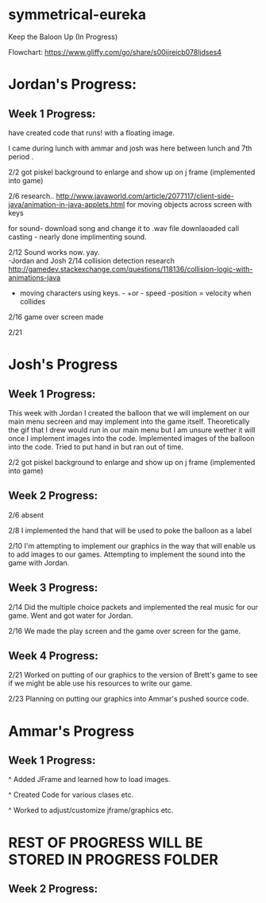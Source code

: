 # symmetrical-eureka

Keep the Baloon Up (In Progress)

Flowchart: https://www.gliffy.com/go/share/s00ijreicb078ljdses4

# Jordan's Progress:

## Week 1 Progress:
have created code that runs! with a floating image. 


I came during lunch with ammar and josh was here between lunch and 7th period .

2/2
got piskel background to enlarge and show up on j frame 
(implemented into game)

2/6 
research..
http://www.javaworld.com/article/2077117/client-side-java/animation-in-java-applets.html
for moving objects across screen with keys

for sound- download song and change it to .wav file 
downlaoaded call casting - nearly done implimenting sound.

2/12
Sound works now. yay.  
-Jordan and Josh
2/14
collision detection research
http://gamedev.stackexchange.com/questions/118136/collision-logic-with-animations-java
- moving characters using keys.         - +or - speed               -position = velocity when collides

2/16
game over screen made 

2/21



# Josh's Progress

## Week 1 Progress:

This week with Jordan I created the balloon that we will implement on our main menu secreen and may implement into the game itself.
Theoretically the gif that I drew would run in our main menu but I am unsure wether it will once I implement images into the code.
Implemented images of the balloon into the code. Tried to put hand in but ran out of time.

2/2
got piskel background to enlarge and show up on j frame 
(implemented into game)

## Week 2 Progress:

2/6
absent

2/8 I implemented the hand that will be used to poke the balloon as a label

2/10 I'm attempting to implement our graphics in the way that will enable us to add images to our games. Attempting to implement the sound into the game with Jordan.

## Week 3 Progress:

2/14 Did the multiple choice packets and implemented the real music for our game. Went and got water for Jordan.

2/16 We made the play screen and the game over screen for the game.

## Week 4 Progress:

2/21 Worked on putting of our graphics to the version of Brett's game to see if we might be able use his resources to write our game.

2/23 Planning on putting our graphics into Ammar's pushed source code.

# Ammar's Progress

## Week 1 Progress:

  ^ Added JFrame and learned how to load images.
  
  ^ Created Code for various clases etc.
  
  ^ Worked to adjust/customize jframe/graphics etc.
  
  # REST OF PROGRESS WILL BE STORED IN PROGRESS FOLDER 
  
  
## Week 2 Progress:
